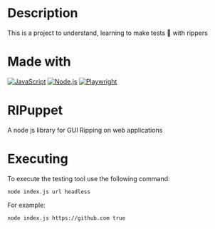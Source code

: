 # Description
This is a project to understand, learning to make tests 🧪 with rippers

# Made with
[![JavaScript](https://img.shields.io/badge/javascript-ead547?style=for-the-badge&logo=javascript&logoColor=white&labelColor=000000)]()
[![Node.js](https://img.shields.io/badge/node.js-76c339?style=for-the-badge&logo=node.js&logoColor=white&labelColor=000000)]()
[![Playwright](https://img.shields.io/badge/playwright-45ba4b?style=for-the-badge&logo=playwright&logoColor=white&labelColor=000000)]()

# RIPuppet
A node js library for GUI Ripping on web applications

# Executing
To execute the testing tool use the following command:

```
node index.js url headless

```

For example:

```
node index.js https://github.com true

```
